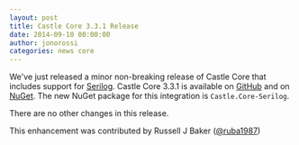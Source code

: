 ```yaml
---
layout: post
title: Castle Core 3.3.1 Release
date: 2014-09-10 00:00:00
author: jonorossi
categories: news core
---
```

We've just released a minor non-breaking release of Castle Core that includes support for [Serilog][serilog]. Castle Core 3.3.1 is available on [GitHub][github-release] and on [NuGet][nuget-core]. The new NuGet package for this integration is `Castle.Core-Serilog`.

There are no other changes in this release.

This enhancement was contributed by Russell J Baker ([@ruba1987](https://github.com/ruba1987))

[serilog]: http://serilog.net/
[github-release]: https://github.com/castleproject/Core/releases/tag/v3.3.1
[nuget-core]: http://www.nuget.org/packages/Castle.Core-Serilog/